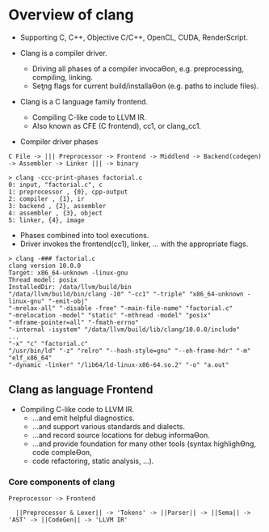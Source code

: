 # Overview of clang

- Supporting C, C++, Objective C/C++, OpenCL, CUDA, RenderScript.

- Clang is a compiler driver.
    - Driving all phases of a compiler invocaƟon, e.g. preprocessing, compiling, linking.
    - Seƫng flags for current build/installaƟon (e.g. paths to include files).

- Clang is a C language family frontend.
    - Compiling C-like code to LLVM IR.
    - Also known as CFE (C frontend), cc1, or clang_cc1.

- Compiler driver phases

```
C File -> ||| Preprocessor -> Frontend -> Middlend -> Backend(codegen) -> Assembler -> Linker ||| -> binary
```

```
> clang -ccc-print-phases factorial.c
0: input, "factorial.c", c
1: preprocessor , {0}, cpp-output
2: compiler , {1}, ir
3: backend , {2}, assembler
4: assembler , {3}, object
5: linker, {4}, image
```

- Phases combined into tool executions.
- Driver invokes the frontend(cc1), linker, ... with the appropriate flags.

```
> clang -### factorial.c
clang version 10.0.0
Target: x86_64-unknown -linux-gnu
Thread model: posix
InstalledDir: /data/llvm/build/bin
"/data/llvm/build/bin/clang -10" "-cc1" "-triple" "x86_64-unknown -linux-gnu" "-emit-obj"
"-mrelax-all" "-disable -free" "-main-file-name" "factorial.c"
"-mrelocation -model" "static" "-mthread -model" "posix"
"-mframe-pointer=all" "-fmath-errno"
"-internal -isystem" "/data/llvm/build/lib/clang/10.0.0/include"
...
"-x" "c" "factorial.c"
"/usr/bin/ld" "-z" "relro" "--hash-style=gnu" "--eh-frame-hdr" "-m" "elf_x86_64"
"-dynamic -linker" "/lib64/ld-linux-x86-64.so.2" "-o" "a.out"

```

## Clang as language Frontend

- Compiling C-like code to LLVM IR.
    - …and emit helpful diagnostics.
    - …and support various standards and dialects.
    - …and record source locations for debug informaƟon.
    - …and provide foundation for many other tools (syntax highlighƟng, code compleƟon,
    - code refactoring, static analysis, …).

### Core components of clang

```
Preprocessor -> Frontend
```

```
  ||Preprocessor & Lexer|| -> 'Tokens' -> ||Parser|| -> ||Sema|| -> 'AST' -> ||CodeGen|| -> 'LLVM IR'
```
